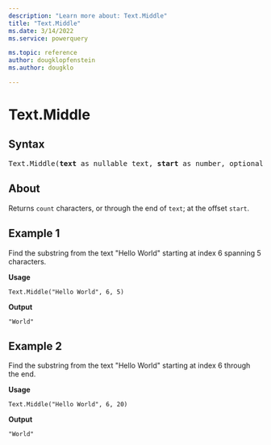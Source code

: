 ```yaml
---
description: "Learn more about: Text.Middle"
title: "Text.Middle"
ms.date: 3/14/2022
ms.service: powerquery

ms.topic: reference
author: dougklopfenstein
ms.author: dougklo

---
```

# Text.Middle

## Syntax

<pre>
Text.Middle(<b>text</b> as nullable text, <b>start</b> as number, optional <b>count</b> as nullable number) as nullable text
</pre>
  
## About

Returns `count` characters, or through the end of `text`; at the offset `start`.

## Example 1

Find the substring from the text "Hello World" starting at index 6 spanning 5 characters.

**Usage**

```powerquery-m
Text.Middle("Hello World", 6, 5)
```

**Output**

`"World"`

## Example 2

Find the substring from the text "Hello World" starting at index 6 through the end.

**Usage**

```powerquery-m
Text.Middle("Hello World", 6, 20)
```

**Output**

`"World"`
